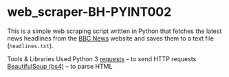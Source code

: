 # web_scraper-BH-PYINT002
This is a simple web scraping script written in Python that fetches the latest news headlines from the [BBC News](https://www.bbc.com/news) website and saves them to a text file (`headlines.txt`).



Tools & Libraries Used
 Python 3
 [requests](https://pypi.org/project/requests/) – to send HTTP requests
 [BeautifulSoup (bs4)](https://pypi.org/project/beautifulsoup4/) – to parse HTML
